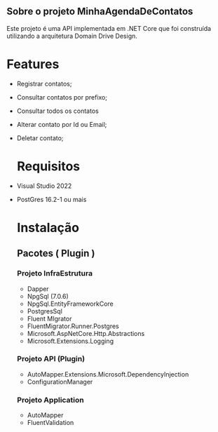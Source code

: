 ## Sobre o projeto MinhaAgendaDeContatos

Este projeto é uma API implementada em .NET Core que foi construída utilizando a arquitetura Domain Drive Design.


# Features

- Registrar contatos;
- Consultar contatos por prefixo;
- Consultar todos os contatos
- Alterar contato por Id ou Email;
- Deletar contato;


  # Requisitos
  
* Visual Studio 2022
* PostGres 16.2-1 ou mais


  # Instalação
  
  ## Pacotes ( Plugin )

  ### Projeto InfraEstrutura
  * Dapper
  * NpgSql (7.0.6)
  * NpgSql.EntityFrameworkCore
  * PostgresSql
  * Fluent MIgrator
  * FluentMigrator.Runner.Postgres
  * Microsoft.AspNetCore.Http.Abstractions
  * Microsoft.Extensions.Logging

  ### Projeto API (Plugin)
  * AutoMapper.Extensions.Microsoft.DependencyInjection
  * ConfigurationManager

  ### Projeto Application
  * AutoMapper
  * FluentValidation
